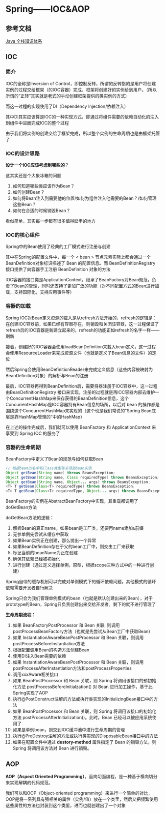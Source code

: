 # Spring——IOC&AOP

## 参考文档

[Java 全栈知识体系](https://www.pdai.tech/)

## IOC

### 简介

IOC的全称是Inversion of Control，即控制反转，所谓的反转指的是用户将创建实例的过程交给框架（的IOC容器）完成，框架将创建好的实例给到用户。（所以所谓的“正转”其实就是老式的手动创建框架提供的类实例的方式）

而这一过程的实现使用了DI（Dependency Injection/依赖注入）

其中DI其实应该算是IOC的一种实现方式，即通过将组件需要的依赖自动化的注入到组件中进而完成IOC的整个过程

由于我们将实例的创建交给了框架完成，所以整个实例的生命周期也是由框架托管了

### IOC的设计思路

**设计一个IOC应该考虑到哪些的**？

这其实还是个大象冰箱的问题

1. 如何知道哪些类应该作为Bean？
2. 如何创建Bean？
3. 如何将Bean注入到需要他的位置/如何为组件注入他需要的Bean？/如何管理这些Bean？
4. 如何在合适的时候销毁Bean？

看似简单，其实每一步都有很多值得延申的地方

### IOC的核心组件

Spring中的Bean使用了经典的工厂模式进行注册与创建

其中在Spring的配置文件中，每一个 < bean > 节点元素实际上都会通过一个BeanDefinition对象标识描述了 Bean 的配置信息。而 BeanDefinitionRegistry 接口提供了向容器手工注册 BeanDefinition 对象的方法

IOC容器的接口类是ApplicationContext，继承了BeanFactory对Bean规范，负责了Bean的管理，同时还支持了更加广泛的功能（对不同配置方式的Bean进行加载，支持国际化，支持应用事件等）

### 容器的加载

Spring IOC对Bean定义资源的载入是从refresh方法开始的，refresh的逻辑是：在创建IOC容器前，如果已经有容器存在，则销毁和关闭该容器，这一过程保证了refresh后的IOC容器是新建立起来的，refresh的功能正如refresh的名字一样——刷新

接着，创建好的IOC容器会使用loadBeanDefinition来载入bean定义，这一过程会使用ResourceLoader来完成资源文件（也就是定义了Bean信息的文件）的定位

然后Spring会使用BeanDefinitionReader来完成定义信息（这些内容被映射为BeanDefinition对象）的解析与Bean的注册

最后，IOC容器再得到BeanDefinition后，需要将器注册于IOC容器中，这一过程由BeanDefinitionRegistry 接口来实现，注册的过程就是再IOC容器内部去维护一个ConcurrentHashMap来保存获得的BeanDefinition信息，这个ConcurrentHashMap是IOC容器持有Bean信息的场所，以后对 bean 的操作都是围绕这个ConcurrentHashMap来实现的（这个也是我们常说的”Spring Bean底层是靠HashMap管理的“中的HashMap）

在上述的操作完成后，我们就可以使用 BeanFactory 和 ApplicationContext 来享受到 Spring IOC 的服务了


### 容器的生命周期

BeanFactory中定义了Bean的规范与如何获取Bean

```java
// 根据bean的名字和Class类型等来得到bean实例    
Object getBean(String name) throws BeansException;    
Object getBean(String name, Class requiredType) throws BeansException;    
Object getBean(String name, Object... args) throws BeansException;
<T> T getBean(Class<T> requiredType) throws BeansException;
<T> T getBean(Class<T> requiredType, Object... args) throws BeansException;
```

BeanFactory的实例在AbstractBeanFactory中实现，其重载都调用了doGetBean方法

doGetBean方法的逻辑：

1. 解析Bean的真正name，如果bean是工厂类，还要再name添加`&`前缀
2. 无参单例先尝试从缓存中获取
3. 如果Bean实例正在创建，那么抛出一个异常
4. 如果BeanDefinition存在于父的bean工厂中，则交由工厂来获取
5. 标记当前的beanName为正在创建
6. 确保其依赖已经被初始化
7. 进行创建（通过定义选择单例，原型，根据scope三种方式中的一种进行创建）

Spring自带的缓存机制可以完成对单例模式下的循环依赖问题，其他模式的循环依赖需要开发者自行解决

Spring只会为我们管理单例模式的bean（也就是默认创建出来的Bean），对于prototype的Bean，Spring只负责创建出来交给开发者，剩下的就不进行管理了

**生命周期流程：**

1. 如果 BeanFactoryPostProcessor 和 Bean 关联, 则调用postProcessBeanFactory方法（也就是先尝试从Bean工厂中获取Bean）
2. 如果 InstantiationAwareBeanPostProcessor 和 Bean 关联，则调用postProcessBeforeInstantiation方法
3. 根据配置调用Bean的构造方法创建Bean
4. 使用DI注入Bean需要的依赖
5. 如果 InstantiationAwareBeanPostProcessor 和 Bean 关联，则调用postProcessAfterInstantiation方法和postProcessProperties
6. 调用xxxAware相关接口
7. 如果 BeanPostProcessor 和 Bean 关联，则 Spring 将调用该接口的预初始化方法 postProcessBeforeInitialzation() 对 Bean 进行加工操作，基于此Spring实现了AOP
8. 执行@PostConstruct注解的方法或执行类实现的InitializingBean接口中的方法
9. 如果 BeanPostProcessor 和 Bean 关联，则 Spring 将调用该接口的初始化方法 postProcessAfterInitialization()。此时，Bean 已经可以被应用系统使用了
10. 如果是单例bean，则交到IOC缓冲池中进行生命周期的管理
11. 执行@PreDestroy注解的方法或执行类实现的DisposableBean接口中的方法
12. 如果在配置文件中通过 **destory-method** 属性指定了 Bean 的销毁方法，则 Spring 将调用该方法对 Bean 进行销毁。

## AOP

**AOP（Aspect Oriented Programming）**，面向切面编程，是一种基于横向切分来实现解耦的代码规范。

我们可以和OOP（Object-oriented programming）来进行一个简单的对比，OOP是将一系列具有强相关的属性（实例/值）放在一个类里，然后又把频繁使用这些属性的方法也封装到这个类里，进而也就创建出了一个对象


